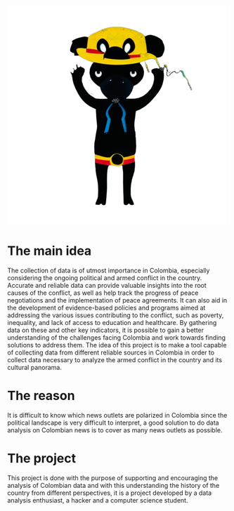 ![logo](img/logo.png)

# The main idea 
The collection of data is of utmost importance in Colombia, especially considering the ongoing political and armed conflict in the country. Accurate and reliable data can provide valuable insights into the root causes of the conflict, as well as help track the progress of peace negotiations and the implementation of peace agreements. It can also aid in the development of evidence-based policies and programs aimed at addressing the various issues contributing to the conflict, such as poverty, inequality, and lack of access to education and healthcare. By gathering data on these and other key indicators, it is possible to gain a better understanding of the challenges facing Colombia and work towards finding solutions to address them.
The idea of this project is to make a tool capable of collecting data from different reliable sources in Colombia in order to collect data necessary to analyze the armed conflict in the country and its cultural panorama.
# The reason
It is difficult to know which news outlets are polarized in Colombia since the political landscape is very difficult to interpret, a good solution to do data analysis on Colombian news is to cover as many news outlets as possible.
# The project
This project is done with the purpose of supporting and encouraging the analysis of Colombian data and with this understanding the history of the country from different perspectives, it is a project developed by a data analysis enthusiast, a hacker and a computer science student.
